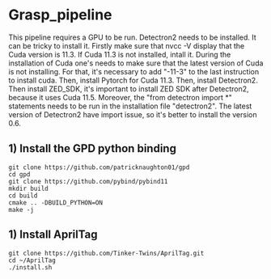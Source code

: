 # Grasp_pipeline
<a name="Install the GPD python binding"></a>
This pipeline requires a GPU to be run. Detectron2 needs to be installed. It can be tricky to install it. Firstly make sure that nvcc -V display that the Cuda version is 11.3. If Cuda 11.3 is not installed, intall it. During the installation of Cuda one's needs to make sure that the latest version of Cuda is not installing. For that, it's necessary to add "-11-3" to the last instruction to install cuda. Then, install Pytorch for Cuda 11.3. Then, install Detectron2. Then install ZED_SDK, it's important to install ZED SDK after Detectron2, because it uses Cuda 11.5. Moreover, the "from detectron import *" statements needs to be run in the installation file "detectron2". The latest version of Detectron2 have import issue, so it's better to install the version 0.6.
## 1) Install the GPD python binding
```
git clone https://github.com/patricknaughton01/gpd  
cd gpd
git clone https://github.com/pybind/pybind11
mkdir build
cd build
cmake .. -DBUILD_PYTHON=ON
make -j
```
<a name="Install AprilTag"></a>
## 1) Install AprilTag
```
git clone https://github.com/Tinker-Twins/AprilTag.git
cd ~/AprilTag
./install.sh
```
